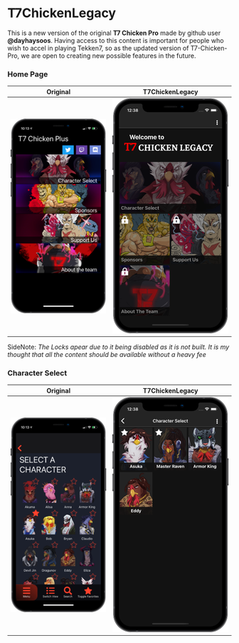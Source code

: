 # T7ChickenLegacy

This is a new version of the original **T7 Chicken Pro** made by github user __@dayhaysoos__. Having access to this content is important for people who wish to accel in playing Tekken7, so as the updated version of T7-Chicken-Pro, we are open to creating new possible features in the future.

### Home Page
Original | T7ChickenLegacy
:-------------------------:|:-------------------------:
![img](./assets/READ_ME_IMAGES/homepage_original_display.png)  |  ![img](./assets/READ_ME_IMAGES/homepage_updated_display.png)
SideNote: *The Locks apear due to it being disabled as it is not built. It is my thought that all the content should be available without a heavy fee*

### Character Select
Original | T7ChickenLegacy
:-------------------------:|:-------------------------:
![img](./assets/READ_ME_IMAGES/characterselect_original_display.png)  |  ![img](./assets/READ_ME_IMAGES/characterselect_updated_display.png)

